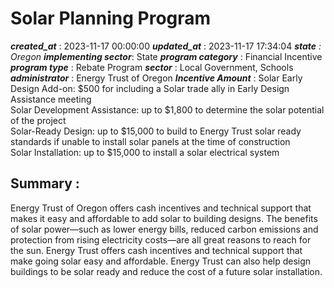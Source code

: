 # Solar Planning Program 
 ***created_at*** : 2023-11-17 00:00:00 
 ***updated_at*** : 2023-11-17 17:34:04 
 ***state** : Oregon 
 **implementing sector***: State 
 ***program category*** : Financial Incentive 
 ***program type*** : Rebate Program 
 ***sector*** : Local Government, Schools 
 ***administrator*** : Energy Trust of Oregon 
 ***Incentive Amount*** : Solar Early Design Add-on: $500 for including a Solar trade ally in Early
Design Assistance meeting  
Solar Development Assistance: up to $1,800 to determine the solar potential of
the project  
Solar-Ready Design: up to $15,000 to build to Energy Trust solar ready
standards if unable to install solar panels at the time of construction  
Solar Installation: up to $15,000 to install a solar electrical system

 
 ## Summary : 
 Energy Trust of Oregon offers cash incentives and technical support that makes
it easy and affordable to add solar to building designs. The benefits of solar
power—such as lower energy bills, reduced carbon emissions and protection from
rising electricity costs—are all great reasons to reach for the sun. Energy
Trust offers cash incentives and technical support that make going solar easy
and affordable. Energy Trust can also help design buildings to be solar ready
and reduce the cost of a future solar installation.

 
 